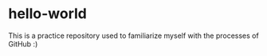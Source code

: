# hello-world
This is a practice repository used to familiarize myself with the processes of GitHub :)

